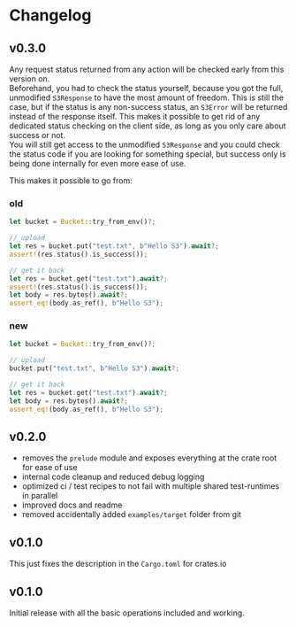 # Changelog

## v0.3.0

Any request status returned from any action will be checked early from this version on.  
Beforehand, you had to check the status yourself, because you got the full, unmodified `S3Response` to have the most
amount of freedom. This is still the case, but if the status is any non-success status, an `S3Error` will be returned
instead of the response itself. This makes it possible to get rid of any dedicated status checking on the client side,
as long as you only care about success or not.  
You will still get access to the unmodified `S3Response` and you could check the status code if you are looking for
something special, but success only is being done internally for even more ease of use.

This makes it possible to go from:

### old

```rust
let bucket = Bucket::try_from_env()?;

// upload
let res = bucket.put("test.txt", b"Hello S3").await?;
assert!(res.status().is_success());

// get it back
let res = bucket.get("test.txt").await?;
assert!(res.status().is_success());
let body = res.bytes().await?;
assert_eq!(body.as_ref(), b"Hello S3");
```

### new

```rust
let bucket = Bucket::try_from_env()?;

// upload
bucket.put("test.txt", b"Hello S3").await?;

// get it back
let res = bucket.get("test.txt").await?;
let body = res.bytes().await?;
assert_eq!(body.as_ref(), b"Hello S3");
```

## v0.2.0

- removes the `prelude` module and exposes everything at the crate root for ease of use
- internal code cleanup and reduced debug logging
- optimized ci / test recipes to not fail with multiple shared test-runtimes in parallel
- improved docs and readme
- removed accidentally added `examples/target` folder from git

## v0.1.0

This just fixes the description in the `Cargo.toml` for crates.io

## v0.1.0

Initial release with all the basic operations included and working.
